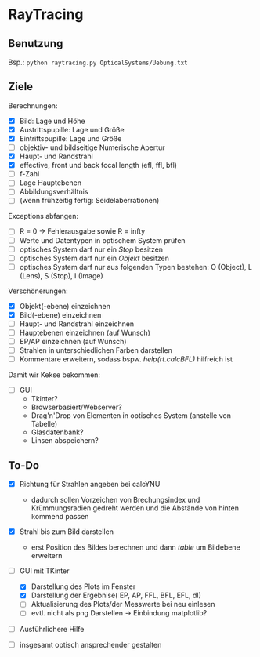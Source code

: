 # RayTracing
## Benutzung
Bsp.: `python raytracing.py OpticalSystems/Uebung.txt`

## Ziele
Berechnungen:
- [x] Bild: Lage und Höhe
- [x] Austrittspupille: Lage und Größe
- [x] Eintrittspupille: Lage und Größe
- [ ] objektiv- und bildseitige Numerische Apertur
- [x] Haupt- und Randstrahl
- [x] effective, front und back focal length (efl, ffl, bfl)
- [ ] f-Zahl
- [ ] Lage Hauptebenen
- [ ] Abbildungsverhältnis
- [ ] (wenn frühzeitig fertig: Seidelaberrationen)

Exceptions abfangen:
- [ ] R = 0 -> Fehlerausgabe sowie R = infty
- [ ] Werte und Datentypen in optischem System prüfen
- [ ] optisches System darf nur ein *Stop* besitzen
- [ ] optisches System darf nur ein *Objekt* besitzen
- [ ] optisches System darf nur aus folgenden Typen bestehen: O (Object), L (Lens), S (Stop), I (Image)

Verschönerungen:
- [x] Objekt(-ebene) einzeichnen
- [x] Bild(-ebene) einzeichnen
- [ ] Haupt- und Randstrahl einzeichnen
- [ ] Hauptebenen einzeichnen (auf Wunsch)
- [ ] EP/AP einzeichnen (auf Wunsch)
- [ ] Strahlen in unterschiedlichen Farben darstellen
- [ ] Kommentare erweitern, sodass bspw. *help(rt.calcBFL)* hilfreich ist

Damit wir Kekse bekommen:
- [ ] GUI
  - Tkinter?
  - Browserbasiert/Webserver?
  - Drag'n'Drop von Elementen in optisches System (anstelle von Tabelle)
  - Glasdatenbank?
  - Linsen abspeichern?
  
  
## To-Do
- [x] Richtung für Strahlen angeben bei calcYNU
  - dadurch sollen Vorzeichen von Brechungsindex und Krümmungsradien gedreht werden und die Abstände von hinten kommend passen
- [x] Strahl bis zum Bild darstellen
  - erst Position des Bildes berechnen und dann *table* um Bildebene erweitern
- [ ] GUI mit TKinter
	- [x] Darstellung des Plots im Fenster
	- [x] Darstellung der Ergebnise( EP, AP, FFL, BFL, EFL, dI)
	- [ ] Aktualisierung des Plots/der Messwerte bei neu einlesen
	- [ ] evtl. nicht als png Darstellen -> Einbindung matplotlib?
- [ ] Ausführlichere Hilfe
- [ ] insgesamt optisch ansprechender gestalten
  
